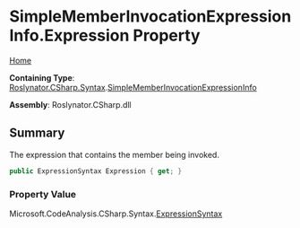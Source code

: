 <a name="_Top"></a>

# SimpleMemberInvocationExpressionInfo\.Expression Property

[Home](../../../../../README.md#_Top)

**Containing Type**: [Roslynator.CSharp.Syntax](../../README.md#_Top)\.[SimpleMemberInvocationExpressionInfo](../README.md#_Top)

**Assembly**: Roslynator\.CSharp\.dll

## Summary

The expression that contains the member being invoked\.

```csharp
public ExpressionSyntax Expression { get; }
```

### Property Value

Microsoft\.CodeAnalysis\.CSharp\.Syntax\.[ExpressionSyntax](https://docs.microsoft.com/en-us/dotnet/api/microsoft.codeanalysis.csharp.syntax.expressionsyntax)


